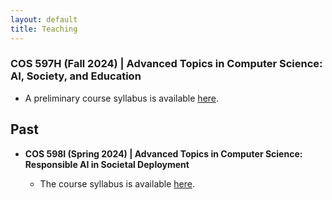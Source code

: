 ```yaml
---
layout: default
title: Teaching
---
```



### COS 597H (Fall 2024) | Advanced Topics in Computer Science: AI, Society, and Education

- A preliminary course syllabus is available [here](https://docs.google.com/document/d/1H7IEZVMuZu-t_v2yyiMbcgcgph01356EVtmeFKfeTvM/edit?usp=sharing).

## Past
- **COS 598I (Spring 2024) | Advanced Topics in Computer Science: Responsible AI in Societal Deployment**

  - The course syllabus is available [here](https://docs.google.com/document/d/1rDF5eSKb55HxaPPHH_ukcsmEgkrTG2rC6KbcWxSkerU/edit?usp=sharing).
